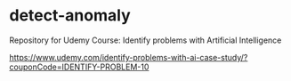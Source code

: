 # detect-anomaly
Repository for Udemy Course: Identify problems with Artificial Intelligence

https://www.udemy.com/identify-problems-with-ai-case-study/?couponCode=IDENTIFY-PROBLEM-10